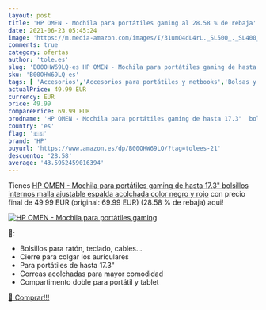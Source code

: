 ```yaml
---
layout: post
title: 'HP OMEN - Mochila para portátiles gaming al 28.58 % de rebaja'
date: 2021-06-23 05:45:24
image: 'https://m.media-amazon.com/images/I/31umO4dL4rL._SL500_._SL400_.jpg'
comments: true
category: ofertas
author: 'tole.es'
slug: 'B00OHW69LQ-es HP OMEN - Mochila para portátiles gaming de hasta 17.3"...'
sku: 'B00OHW69LQ-es'
tags: [ 'Accesorios','Accesorios para portátiles y netbooks','Bolsas y fundas para portátiles y netbooks','Informática','Juegos y Accesorios para PC','Mochilas para portátiles y netbooks','Videojuegos','hp','mochila', ]
actualPrice: 49.99 EUR
currency: EUR
price: 49.99
comparePrice: 69.99 EUR
prodname: 'HP OMEN - Mochila para portátiles gaming de hasta 17.3"  bolsillos internos  malla ajustable  espalda acolchada   color negro y rojo'
country: 'es'
flag: '🇪🇸'
brand: 'HP'
buyurl: 'https://www.amazon.es/dp/B00OHW69LQ/?tag=tolees-21'
descuento: '28.58'
average: '43.5952459016394'
---
```


Tienes [HP OMEN - Mochila para portátiles gaming de hasta 17.3"  bolsillos internos  malla ajustable  espalda acolchada   color negro y rojo](https://www.amazon.es/dp/B00OHW69LQ/?tag=tolees-21) con precio final de  49.99 EUR (original: 69.99 EUR) (28.58 %  de rebaja) aqui!

[![HP OMEN - Mochila para portátiles gaming](https://m.media-amazon.com/images/I/31umO4dL4rL._SL500_._SL400_.jpg)](https://www.amazon.es/dp/B00OHW69LQ/?tag=tolees-21)

🔎:

- Bolsillos para ratón, teclado, cables...
- Cierre para colgar los auriculares
- Para portátiles de hasta 17.3"
- Correas acolchadas para mayor comodidad
- Compartimento doble para portátil y tablet

[🛒 Comprar!!!](https://www.amazon.es/dp/B00OHW69LQ/?tag=tolees-21)
